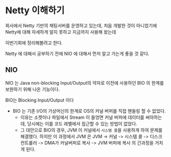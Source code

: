 # Netty 이해하기

회사에서 Netty 기반의 채팅서버를 운영하고 있는데, 처음 개발한 것이 아니었기에 Netty에 대해 자세하게 알지 못하고 지금까지 사용해 왔는데

이번기회에 정리해볼려고 한다.

Netty 에 대해서 공부하기 전에 NIO 에 대해서 먼저 알고 가는게 좋을 것 같다.

## NIO

NIO 는 Java non-blocking Input/Output의 약자로 이전에 사용하던 BIO 의 한계를 보완하기 위해 나온 기능이다.

BIO는 Blocking Input/Output 이다

- BIO 는 기존 I/O의 가상머신의 한계로 OS의 커널 버퍼를 직접 핸들링 할 수 없었다.
  - 이유는 소켓이나 파일에서 Stream 이 들엉면 커널 버퍼에 데이터를 써야하는데, 당시에는 이를 코드 레벨에서 접근할 수 있는 방법이 없었다.
  - 그 대안으로 BIO의 경우, JVM 이 커널에서 `시스템 콜`을 사용하게 하여 문제를 해결했다. 하지만 이 과정에서 JVM 은 JVM -> 커널 -> 시스템 콜 -> 디스크 컨트롤러 -> DMA가 커널버퍼로 복사 -> JVM 버퍼에 복사 의 긴과정을 거치게 된다.
